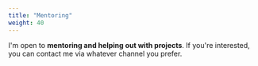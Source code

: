 ```yaml
---
title: "Mentoring"
weight: 40
---
```


I'm open to **mentoring and helping out with projects**. If you're interested, you can contact me via whatever channel you prefer.